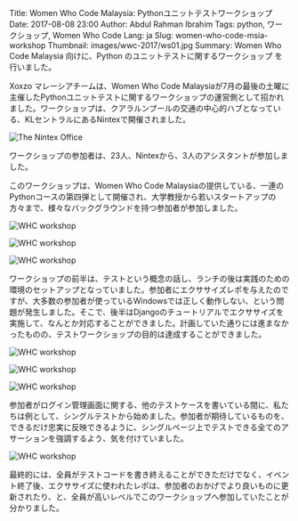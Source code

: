 Title: Women Who Code Malaysia: Pythonユニットテストワークショップ
Date: 2017-08-08 23:00
Author: Abdul Rahman Ibrahim
Tags: python, ワークショップ, Women Who Code
Lang: ja
Slug: women-who-code-msia-workshop
Thumbnail: images/wwc-2017/ws01.jpg
Summary: Women Who Code Malaysia 向けに、Python のユニットテストに関するワークショップ を行いました。

Xoxzo マレーシアチームは、Women Who Code Malaysiaが7月の最後の土曜に主催したPythonユニットテストに関するワークショップの運営側として招かれました。ワークショップは、クアラルンプールの交通の中心的ハブとなっている、KLセントラルにあるNintexで開催されました。

![The Nintex Office]({filename}/images/wwc-2017/nintex.jpg)

ワークショップの参加者は、23人、Nintexから、3人のアシスタントが参加しました。

このワークショップは、Women Who Code Malaysiaの提供している、一連のPythonコースの第四弾として開催され、大学教授から若いスタートアップの方々まで、様々なバックグラウンドを持つ参加者が参加しました。

![WHC workshop]({filename}/images/wwc-2017/ws01.jpg)

![WHC workshop]({filename}/images/wwc-2017/ws02.jpg)

![WHC workshop]({filename}/images/wwc-2017/ws03.jpg)

ワークショップの前半は、テストという概念の話し、ランチの後は実践のための環境のセットアップとなっていました。参加者にエクササイズレポを与えたのですが、大多数の参加者が使っているWindowsでは正しく動作しない、という問題が発生しました。そこで、後半はDjangoのチュートリアルでエクササイズを実施して、なんとか対応することができました。計画していた通りには進まなかったものの、テストワークショップの目的は達成することができました。

![WHC workshop]({filename}/images/wwc-2017/ws04.jpg)

![WHC workshop]({filename}/images/wwc-2017/ws05.jpg)

![WHC workshop]({filename}/images/wwc-2017/ws06.jpg)

参加者がログイン管理画面に関する、他のテストケースを書いている間に、私たちは例として、シングルテストから始めました。参加者が期待しているものを、できるだけ忠実に反映できるように、シングルページ上でテストできる全てのアサーションを強調するよう、気を付けていました。

![WHC workshop]({filename}/images/wwc-2017/organizers.jpg)

最終的には、全員がテストコードを書き終えることができただけでなく、イベント終了後、エクササイズに使われたレポは、参加者のおかげでより良いものに更新されたり、と、全員が高いレベルでこのワークショップへ参加していたことが分かりました。

